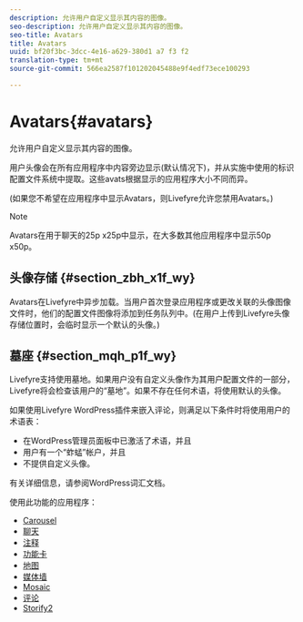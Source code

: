 ```yaml
---
description: 允许用户自定义显示其内容的图像。
seo-description: 允许用户自定义显示其内容的图像。
seo-title: Avatars
title: Avatars
uuid: bf20f3bc-3dcc-4e16-a629-380d1 a7 f3 f2
translation-type: tm+mt
source-git-commit: 566ea2587f101202045488e9f4edf73ece100293

---
```



# Avatars{#avatars}

允许用户自定义显示其内容的图像。

用户头像会在所有应用程序中内容旁边显示(默认情况下)，并从实施中使用的标识配置文件系统中提取。这些avats根据显示的应用程序大小不同而异。

(如果您不希望在应用程序中显示Avatars，则Livefyre允许您禁用Avatars。)

>[!NOTE]
>
>Avatars在用于聊天的25p x25p中显示，在大多数其他应用程序中显示50p x50p。

## 头像存储 {#section_zbh_x1f_wy}

Avatars在Livefyre中异步加载。当用户首次登录应用程序或更改关联的头像图像文件时，他们的配置文件图像将添加到任务队列中。(在用户上传到Livefyre头像存储位置时，会临时显示一个默认的头像。)

## 墓座 {#section_mqh_p1f_wy}

Livefyre支持使用墓地。如果用户没有自定义头像作为其用户配置文件的一部分，Livefyre将会检查该用户的“墓地”。如果不存在任何术语，将使用默认的头像。

如果使用Livefyre WordPress插件来嵌入评论，则满足以下条件时将使用用户的术语表：

* 在WordPress管理员面板中已激活了术语，并且
* 用户有一个“蚱蜢”帐户，并且
* 不提供自定义头像。

有关详细信息，请参阅WordPress词汇文档。



使用此功能的应用程序：

* [Carousel](/help/using/c-about-apps/c-carousel-app/c-carousel-app.md#c_carousel_app)
* [聊天](/help/using/c-about-apps/c-chat-app/c-chat-app.md#c_chat_app)
* [注释](/help/using/c-about-apps/c-comments/c-comments.md)
* [功能卡](/help/using/c-about-apps/c-feature-card-app/c-feature-card-app.md#c_feature_card_app)
* [地图](/help/using/c-about-apps/c-map-app/c-map-app.md#c_map_app)
* [媒体墙](/help/using/c-about-apps/c-media-wall-app/c-media-wall-app.md#c_media_wall_app)
* [Mosaic](/help/using/c-about-apps/c-mosaic-app/c-mosaic-app.md#c_mosaic_app)
* [评论](/help/using/c-about-apps/c-reviews-app/c-reviews-app.md#c_reviews_app)
* [Storify2](/help/using/c-about-apps/c-storify2/c-storify2.md#c_storify2)

